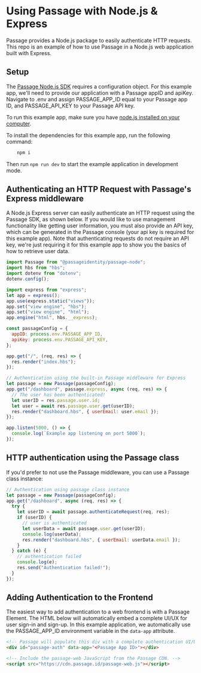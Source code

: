 # Using Passage with Node.js & Express

Passage provides a Node.js package to easily authenticate HTTP requests. This repo is an example of how to use Passage in a Node.js web application built with Express.

## Setup

The [Passage Node.js SDK](https://www.npmjs.com/package/@passageidentity/passage-node) requires a configuration object. For this example app, we'll need to provide our application
with a Passage appID and apiKey. Navigate to .env and assign PASSAGE_APP_ID equal to your Passage app ID, and PASSAGE_API_KEY to your Passage API key.

To run this example app, make sure you have [node.js installed on your computer](https://nodejs.org/en/download/).

To install the dependencies for this example app, run the following command:

```bash
    npm i
```

Then run `npm run dev` to start the example application in development mode.

## Authenticating an HTTP Request with Passage's Express middleware

A Node.js Express server can easily authenticate an HTTP request using the Passage SDK, as shown below. If you would like to use management functionality like getting user information, you must also provide an API key, which can be generated in the Passage console (your api key is required for this example app). Note that authenticating requests do not require an API key, we're just requiring it for this example app to show you the basics of how to retrieve user data.

```javascript
import Passage from "@passageidentity/passage-node";
import hbs from "hbs";
import dotenv from "dotenv";
dotenv.config();

import express from "express";
let app = express();
app.use(express.static("views"));
app.set("view engine", "hbs");
app.set("view engine", "html");
app.engine("html", hbs.__express);

const passageConfig = {
  appID: process.env.PASSAGE_APP_ID,
  apiKey: process.env.PASSAGE_API_KEY,
};

app.get("/", (req, res) => {
  res.render("index.hbs");
});

// Authentication using the built-in Passage middleware for Express
let passage = new Passage(passageConfig);
app.get("/dashboard", passage.express, async (req, res) => {
  // The user has been authenticated!
  let userID = res.passage.user.id;
  let user = await res.passage.user.get(userID);
  res.render("dashboard.hbs", { userEmail: user.email });
});

app.listen(5000, () => {
  console.log(`Example app listening on port 5000`);
});
```

## HTTP authentication using the Passage class

If you'd prefer to not use the Passage middleware, you can use a Passage class instance:

```javascript
// Authentication using passage class instance
let passage = new Passage(passageConfig);
app.get("/dashboard", async (req, res) => {
  try {
    let userID = await passage.authenticateRequest(req, res);
    if (userID) {
      // user is authenticated
      let userData = await passage.user.get(userID);
      console.log(userData);
      res.render("dashboard.hbs", { userEmail: userData.email });
    }
  } catch (e) {
    // authentication failed
    console.log(e);
    res.send("Authentication failed!");
  }
});
```

## Adding Authentication to the Frontend

The easiest way to add authentication to a web frontend is with a Passage Element. The HTML below will automatically embed a complete UI/UX for user sign-in and sign-up. In this example application, we automatically use the PASSAGE_APP_ID environment variable in the `data-app` attribute.

```html
<!-- Passage will populate this div with a complete authentication UI/UX. -->
<div id="passage-auth" data-app="<Passage App ID>"></div>

<!-- Include the passage-web JavaScript from the Passage CDN. -->
<script src="https://cdn.passage.id/passage-web.js"></script>
```
